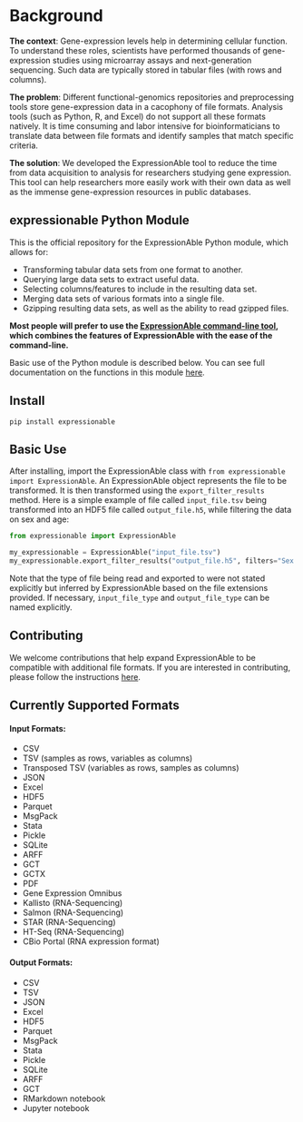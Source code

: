 # Background

**The context**: Gene-expression levels help in determining cellular function. To understand these roles, scientists have performed thousands of gene-expression studies using microarray assays and next-generation sequencing. Such data are typically stored in tabular files (with rows and columns).

**The problem**: Different functional-genomics repositories and preprocessing tools store gene-expression data in a cacophony of file formats. Analysis tools (such as Python, R, and Excel) do not support all these formats natively. It is time consuming and labor intensive for bioinformaticians to translate data between file formats and identify samples that match specific criteria.

**The solution**: We developed the ExpressionAble tool to reduce the time from data acquisition to analysis for researchers studying gene expression. This tool can help researchers more easily work with their own data as well as the immense gene-expression resources in public databases.

## expressionable Python Module

This is the official repository for the ExpressionAble Python module, which allows for:

* Transforming tabular data sets from one format to another.
* Querying large data sets to extract useful data.
* Selecting columns/features to include in the resulting data set.
* Merging data sets of various formats into a single file.
* Gzipping resulting data sets, as well as the ability to read gzipped files.

**Most people will prefer to use the [ExpressionAble command-line tool](https://github.com/srp33/ShapeShifter-CLI), which combines the features of ExpressionAble with the ease of the command-line.**

Basic use of the Python module is described below. You can see full documentation on the functions in this module [here](https://shapeshifter.readthedocs.io/en/latest/).  

## Install
`pip install expressionable`

## Basic Use

After installing, import the ExpressionAble class with `from expressionable import ExpressionAble`. An ExpressionAble object 
represents the file to be transformed. It is then transformed using the `export_filter_results` method. Here is a simple
example of file called `input_file.tsv` being transformed into an HDF5 file called `output_file.h5`, while filtering 
the data on sex and age:

```python
from expressionable import ExpressionAble

my_expressionable = ExpressionAble("input_file.tsv")
my_expressionable.export_filter_results("output_file.h5", filters="Sex == 'M' and Age > 40")
```

Note that the type of file being read and exported to were not stated explicitly but inferred by ExpressionAble based on
the file extensions provided. If necessary, `input_file_type` and `output_file_type` can be named explicitly.


## Contributing

We welcome contributions that help expand ExpressionAble to be compatible with additional file formats. If you are 
interested in contributing, please follow the instructions [here](https://github.com/srp33/ExpressionAble/wiki/Adding-Support-for-Additional-File-Types-in-ExpressionAble).

## Currently Supported Formats

#### Input Formats:

* CSV
* TSV (samples as rows, variables as columns)
* Transposed TSV (variables as rows, samples as columns)
* JSON
* Excel
* HDF5
* Parquet
* MsgPack
* Stata
* Pickle
* SQLite
* ARFF
* GCT
* GCTX
* PDF
* Gene Expression Omnibus
* Kallisto (RNA-Sequencing)
* Salmon (RNA-Sequencing)
* STAR (RNA-Sequencing)
* HT-Seq (RNA-Sequencing)
* CBio Portal (RNA expression format)

#### Output Formats:

* CSV 
* TSV
* JSON
* Excel
* HDF5
* Parquet
* MsgPack
* Stata 
* Pickle
* SQLite 
* ARFF 
* GCT 
* RMarkdown notebook
* Jupyter notebook
